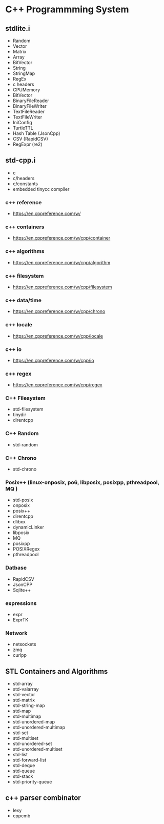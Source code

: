 # C++ Programmming System

## stdlite.i
* Random
* Vector
* Matrix
* Array    
* BitVector
* String
* StringMap
* RegEx
* c headers
* CPUMemory
* BitVector
* BinaryFileReader
* BinaryFileWriter
* TextFileReader
* TextFileWriter
* IniConfig 
* TurtleTTL
* Hash Table (JsonCpp)
* CSV (RapidCSV)
* RegExpr (re2)

## std-cpp.i
* c
* c/headers
* c/constants
* embedded tinycc compiler

### c++ reference 
* https://en.cppreference.com/w/
### c++ containers
* https://en.cppreference.com/w/cpp/container
### c++ algorithms 
* https://en.cppreference.com/w/cpp/algorithm
### c++ filesystem    
* https://en.cppreference.com/w/cpp/filesystem
### c++ data/time
* https://en.cppreference.com/w/cpp/chrono
### c++ locale
* https://en.cppreference.com/w/cpp/locale
### c++ io 
* https://en.cppreference.com/w/cpp/io
### c++ regex
* https://en.cppreference.com/w/cpp/regex

### C++ Filesystem
* std-filesystem
* tinydir
* direntcpp

### C++ Random
* std-random

### C++ Chrono
* std-chrono

### Posix++ (linux-onposix, po6, libposix, posixpp, pthreadpool, MQ )
* std-posix
* onposix
* posix++
* direntcpp
* dlibxx
* dynamicLinker
* libposix
* MQ
* posixpp
* POSIXRegex 
* pthreadpool

### Datbase
* RapidCSV
* JsonCPP  
* Sqlite++  

### expressions
* expr
* ExprTK            

### Network 
* netsockets
* zmq
* curlpp


## STL Containers and Algorithms
* std-array
* std-valarray
* std-vector
* std-matrix
* std-string-map
* std-map
* std-multimap
* std-unordered-map
* std-unordered-multimap
* std-set
* std-multiset
* std-unordered-set
* std-unordered-multiset
* std-list
* std-forward-list
* std-deque
* std-queue
* std-stack
* std-priority-queue   

## c++ parser combinator
* lexy
* cppcmb
